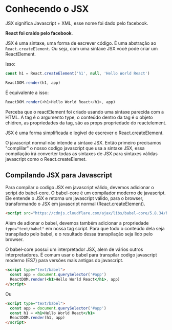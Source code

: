 # Conhecendo o JSX

JSX significa Javascript + XML, esse nome foi dado pelo facebook.

**React foi craido pelo facebook**.

JSX é uma sintaxe, uma forma de escrever código. É uma abstração ao `React.createElement`.
Ou seja, com uma sintaxe JSX você pode criar um ReactElement.

Isso:

```js
const h1 = React.createElement('h1', null, 'Hello World React')

ReactDOM.render(h1, app)
```

É equivalente a isso:

```js
ReactDOM.render(<h1>Hello World React</h1>, app)
```

Perceba que o reactElement foi criado usando uma sintaxe parecida com a HTML.
A tag é o argumento type, o conteúdo dentro da tag é o objeto chidren, as propriedades da
tag, são as props propriedade do reactelement.

JSX é uma forma simplificada e legível de escrever o React.createElement.

O javascript normal não intende a sintaxe JSX. Então primeiro precisamos "complilar"
o nosso codigo javascript que usa a sintaxe JSX, essa compilação irá converter todas
as sintaxes de JSX para sintaxes válidas javascript como o React.createElemet.

## Compilando JSX para Javascript

Para compilar o codigo JSX em javascript válido, devemos adicionar o script do babel-core.
O babel-core é um compilador moderno de javascript. Ele entende o JSX e retorna um javascript válido,
para o browser, transformando o JSX em javascript normal (React.createElement).

```html
<script src="https://cdnjs.cloudflare.com/ajax/libs/babel-core/5.8.34/browser.js" integrity="sha512-48/31uDtnmMX9RFC1g295vKWwNHG6zDM24c0LBopZTe1HsuoV5HUhtMXKAuDLxmeoFYiWc7tlHkheLtdV6w0Tw==" crossorigin="anonymous" referrerpolicy="no-referrer"></script>
```

Além de adionar o babel, devemos também adicionar a propriedade `type="text/babel"` em nossa
tag script. Para que todo o conteúdo dela seja transpilado pelo babel, e o resultado dessa transpilação
seja lido pelo browser.

O babel-core possui um interpretador JSX, alem de vários outros interpretadores. É comum
usar o babel para transpilar codigo javascript moderno (ES7) para versões mais antigas
do javascript.

```html
<script type="text/babel">
  const app = document.querySelector('#app')
  ReactDOM.render(<h1>Hello World React</h1>, app)
</script>
```

Ou

```html
<script type="text/babel">
  const app = document.querySelector('#app')
  const h1 = <h1>Hello World React</h1>
  ReactDOM.render(h1, app)
</script>
```
